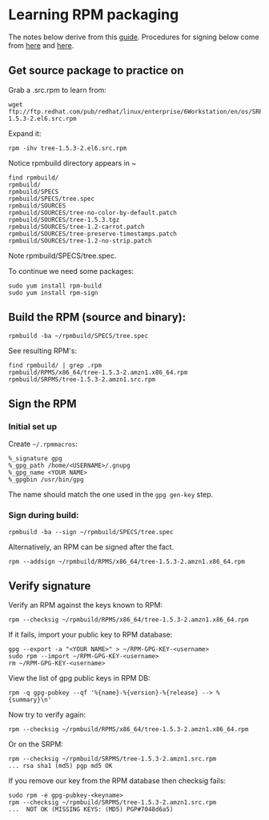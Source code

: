 # Learning RPM packaging

The notes below derive from this
[guide](https://access.redhat.com/sites/default/files/attachments/rpm_building_practice_10082013.pdf).
Procedures for signing below come from
[here](https://gist.github.com/fernandoaleman/1376720/aaff3a7a7ede636b6913f17d97e6fe39b5a79dc0)
and [here](http://cholla.mmto.org/computers/linux/rpm/signing.html). 

## Get source package to practice on

Grab a .src.rpm to learn from:

    wget ftp://ftp.redhat.com/pub/redhat/linux/enterprise/6Workstation/en/os/SRPMS/tree-1.5.3-2.el6.src.rpm

Expand it:

    rpm -ihv tree-1.5.3-2.el6.src.rpm

Notice rpmbuild directory appears in ~

    find rpmbuild/
    rpmbuild/
    rpmbuild/SPECS
    rpmbuild/SPECS/tree.spec
    rpmbuild/SOURCES
    rpmbuild/SOURCES/tree-no-color-by-default.patch
    rpmbuild/SOURCES/tree-1.5.3.tgz
    rpmbuild/SOURCES/tree-1.2-carrot.patch
    rpmbuild/SOURCES/tree-preserve-timestamps.patch
    rpmbuild/SOURCES/tree-1.2-no-strip.patch
    
Note rpmbuild/SPECS/tree.spec.  

To continue we need some packages:

    sudo yum install rpm-build
    sudo yum install rpm-sign

## Build the RPM (source and binary):

    rpmbuild -ba ~/rpmbuild/SPECS/tree.spec

See resulting RPM's:

    find rpmbuild/ | grep .rpm
    rpmbuild/RPMS/x86_64/tree-1.5.3-2.amzn1.x86_64.rpm
    rpmbuild/SRPMS/tree-1.5.3-2.amzn1.src.rpm

## Sign the RPM

### Initial set up

Create `~/.rpmmacros`:

    %_signature gpg
    %_gpg_path /home/<USERNAME>/.gnupg
    %_gpg_name <YOUR NAME>
    %_gpgbin /usr/bin/gpg

The name should match the one used in the `gpg gen-key` step.

### Sign during build:

    rpmbuild -ba --sign ~/rpmbuild/SPECS/tree.spec

Alternatively, an RPM can be signed after the fact.

    rpm --addsign ~/rpmbuild/RPMS/x86_64/tree-1.5.3-2.amzn1.x86_64.rpm

## Verify signature

Verify an RPM against the keys known to RPM:

    rpm --checksig ~/rpmbuild/RPMS/x86_64/tree-1.5.3-2.amzn1.x86_64.rpm

If it fails, import your public key to RPM database:

    gpg --export -a "<YOUR NAME>" > ~/RPM-GPG-KEY-<username>
    sudo rpm --import ~/RPM-GPG-KEY-<username>
    rm ~/RPM-GPG-KEY-<username>

View the list of gpg public keys in RPM DB:

    rpm -q gpg-pubkey --qf '%{name}-%{version}-%{release} --> %{summary}\n'

Now try to verify again:

    rpm --checksig ~/rpmbuild/RPMS/x86_64/tree-1.5.3-2.amzn1.x86_64.rpm

Or on the SRPM:

    rpm --checksig ~/rpmbuild/SRPMS/tree-1.5.3-2.amzn1.src.rpm
    ... rsa sha1 (md5) pgp md5 OK

If you remove our key from the RPM database then checksig fails:

    sudo rpm -e gpg-pubkey-<keyname>
    rpm --checksig ~/rpmbuild/SRPMS/tree-1.5.3-2.amzn1.src.rpm
    ...  NOT OK (MISSING KEYS: (MD5) PGP#7048d6a5)

